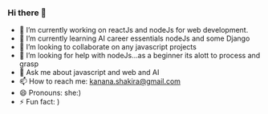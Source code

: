 ### Hi there 👋



- 🔭 I’m currently working on reactJs and nodeJs for web development.
- 🌱 I’m currently learning AI career essentials nodeJs and some Django
- 👯 I’m looking to collaborate on any javascript projects
- 🤔 I’m looking for help with nodeJs...as a beginner its alott to process and grasp
- 💬 Ask me about javascript and web and AI
- 📫 How to reach me: kanana.shakira@gmail.com
- 😄 Pronouns: she:)
- ⚡ Fun fact: )
  
